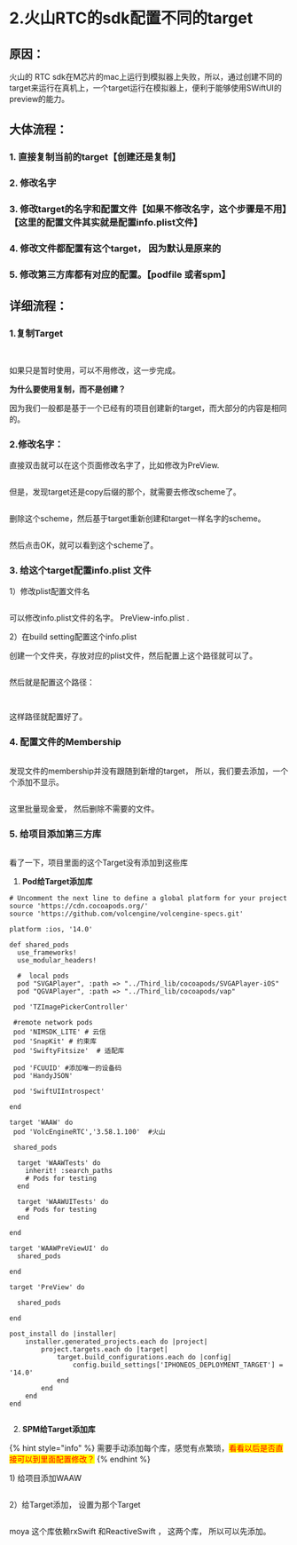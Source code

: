 # 2.火山RTC的sdk配置不同的target

## 原因：

火山的 RTC sdk在M芯片的mac上运行到模拟器上失败，所以，通过创建不同的target来运行在真机上，一个target运行在模拟器上，便利于能够使用SWiftUI的preview的能力。



## 大体流程：

### 1. 直接复制当前的target【创建还是复制】

### 2. 修改名字

### 3. 修改target的名字和配置文件【如果不修改名字，这个步骤是不用】【这里的配置文件其实就是配置info.plist文件】

### 4. 修改文件都配置有这个target， 因为默认是原来的

### 5. 修改第三方库都有对应的配置。【podfile 或者spm】



## 详细流程：

### 1.复制Target

<figure><img src="../../../.gitbook/assets/image (1) (1) (1).png" alt=""><figcaption></figcaption></figure>

<figure><img src="../../../.gitbook/assets/image (1) (1) (1) (1).png" alt=""><figcaption></figcaption></figure>

如果只是暂时使用，可以不用修改，这一步完成。&#x20;

**为什么要使用复制，而不是创建？**

因为我们一般都是基于一个已经有的项目创建新的target，而大部分的内容是相同的。&#x20;



### 2.修改名字：

直接双击就可以在这个页面修改名字了，比如修改为PreView.

<figure><img src="../../../.gitbook/assets/image (2) (1) (1).png" alt=""><figcaption></figcaption></figure>

但是，发现target还是copy后缀的那个，就需要去修改scheme了。

<figure><img src="../../../.gitbook/assets/image (3) (1) (1).png" alt=""><figcaption></figcaption></figure>

删除这个scheme，然后基于target重新创建和target一样名字的scheme。

<figure><img src="../../../.gitbook/assets/image (4) (1).png" alt=""><figcaption></figcaption></figure>

然后点击OK，就可以看到这个scheme了。&#x20;

### 3. 给这个target配置info.plist 文件

1）修改plist配置文件名&#x20;

<figure><img src="../../../.gitbook/assets/image (5) (1).png" alt=""><figcaption></figcaption></figure>

可以修改info.plist文件的名字。 PreView-info.plist .&#x20;

2）在build setting配置这个info.plist

创建一个文件夹，存放对应的plist文件，然后配置上这个路径就可以了。

<figure><img src="../../../.gitbook/assets/image (7).png" alt=""><figcaption></figcaption></figure>

然后就是配置这个路径：

<figure><img src="../../../.gitbook/assets/image (6).png" alt=""><figcaption></figcaption></figure>

<figure><img src="../../../.gitbook/assets/image (8).png" alt=""><figcaption></figcaption></figure>

这样路径就配置好了。

### 4. 配置文件的Membership

<figure><img src="../../../.gitbook/assets/image (10).png" alt=""><figcaption></figcaption></figure>

发现文件的membership并没有跟随到新增的target， 所以，我们要去添加，一个个添加不显示。

<figure><img src="../../../.gitbook/assets/image (11).png" alt=""><figcaption></figcaption></figure>

这里批量现金爱， 然后删除不需要的文件。&#x20;

### 5. 给项目添加第三方库

<figure><img src="../../../.gitbook/assets/image (9).png" alt=""><figcaption></figcaption></figure>

&#x20;看了一下，项目里面的这个Target没有添加到这些库

1. **Pod给Target添加库**

```
# Uncomment the next line to define a global platform for your project
source 'https://cdn.cocoapods.org/'
source 'https://github.com/volcengine/volcengine-specs.git'

platform :ios, '14.0'

def shared_pods
  use_frameworks!
  use_modular_headers!

  #  local pods
  pod "SVGAPlayer", :path => "../Third_lib/cocoapods/SVGAPlayer-iOS"
  pod "QGVAPlayer", :path => "../Third_lib/cocoapods/vap"

 pod 'TZImagePickerController'

 #remote network pods
 pod 'NIMSDK_LITE' # 云信
 pod 'SnapKit' # 约束库
 pod 'SwiftyFitsize'  # 适配库
 
 pod 'FCUUID' #添加唯一的设备码
 pod 'HandyJSON'
 
 pod 'SwiftUIIntrospect'
 
end

target 'WAAW' do
 pod 'VolcEngineRTC','3.58.1.100'  #火山

 shared_pods
  
  target 'WAAWTests' do
    inherit! :search_paths
    # Pods for testing
  end

  target 'WAAWUITests' do
    # Pods for testing
  end

end

target 'WAAWPreViewUI' do
  shared_pods

end

target 'PreView' do
  
  shared_pods

end

post_install do |installer|
    installer.generated_projects.each do |project|
        project.targets.each do |target|
            target.build_configurations.each do |config|
                config.build_settings['IPHONEOS_DEPLOYMENT_TARGET'] = '14.0'
            end
        end
    end
end


```

2. &#x20;**SPM给Target添加库**

{% hint style="info" %}
需要手动添加每个库，感觉有点繁琐，<mark style="color:red;">看看以后是否直接可以到里面配置修改？</mark>
{% endhint %}

1\) 给项目添加WAAW

<figure><img src="../../../.gitbook/assets/image (5).png" alt=""><figcaption></figcaption></figure>

2）给Target添加， 设置为那个Target

<figure><img src="../../../.gitbook/assets/image (2) (1).png" alt=""><figcaption></figcaption></figure>

moya 这个库依赖rxSwift 和ReactiveSwift ， 这两个库， 所以可以先添加。
